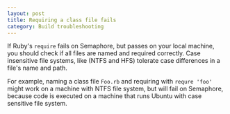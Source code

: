 ```yaml
---
layout: post
title: Requiring a class file fails
category: Build troubleshooting
---
```


If Ruby's `require` fails on Semaphore, but passes on your local machine, you
should check if all files are named and required correctly. Case insensitive
file systems, like (NTFS and HFS) tolerate case differences in a file's name and path.

For example, naming a class file `Foo.rb` and requiring with `requre 'foo'`
might work on a machine with NTFS file system, but will fail on Semaphore,
because code is executed on a machine that runs Ubuntu with case sensitive
file system.

